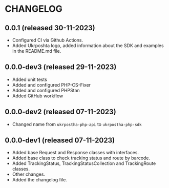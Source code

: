 # CHANGELOG

## 0.0.1 (released 30-11-2023)
- Configured CI via Github Actions.
- Added Ukrposhta logo, added information about the SDK and examples in the README.md file.

## 0.0.0-dev3 (released 29-11-2023)
- Added unit tests
- Added and configured PHP-CS-Fixer
- Added and configured PHPStan
- Added GitHub workflow

## 0.0.0-dev2 (released 07-11-2023)
- Changed name from `ukrpostha-php-api` to `ukrpostha-php-sdk` 

## 0.0.0-dev1 (released 07-11-2023)
- Added base Request and Response classes with interfaces.
- Added base class to check tracking status and route by barcode.
- Added TrackingStatus, TrackingStatusCollection and TrackingRoute classes.
- Other changes.
- Added the changelog file.


